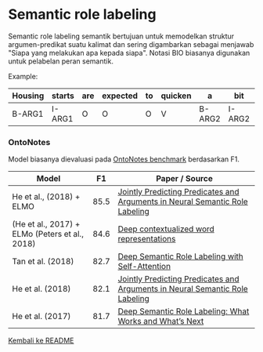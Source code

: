 # Semantic role labeling

Semantic role labeling semantik bertujuan untuk memodelkan struktur argumen-predikat suatu kalimat dan sering digambarkan sebagai menjawab "Siapa yang melakukan apa kepada siapa". Notasi BIO biasanya digunakan untuk pelabelan peran semantik.

Example:

| Housing | starts | are | expected | to | quicken | a | bit | from | August’s | pace | 
| --- | --- | --- | --- | --- | --- | --- | --- | --- | --- | --- | 
| B-ARG1 | I-ARG1 | O |  O  |  O  |   V  | B-ARG2 | I-ARG2 | B-ARG3 | I-ARG3 | I-ARG3 |    

### OntoNotes

Model biasanya dievaluasi pada [OntoNotes benchmark](http://www.aclweb.org/anthology/W13-3516) berdasarkan F1.

| Model           | F1  |  Paper / Source |
| ------------- | :-----:| --- |
| He et al., (2018) + ELMO | 85.5 | [Jointly Predicting Predicates and Arguments in Neural Semantic Role Labeling](http://aclweb.org/anthology/P18-2058) |
| (He et al., 2017) + ELMo (Peters et al., 2018) | 84.6 | [Deep contextualized word representations](https://arxiv.org/abs/1802.05365) |
| Tan et al. (2018) | 82.7 | [Deep Semantic Role Labeling with Self-Attention](https://arxiv.org/abs/1712.01586) |
| He et al. (2018) | 82.1 | [Jointly Predicting Predicates and Arguments in Neural Semantic Role Labeling](http://aclweb.org/anthology/P18-2058) | 
| He et al. (2017) | 81.7 | [Deep Semantic Role Labeling: What Works and What’s Next](http://aclweb.org/anthology/P17-1044) |

[Kembali ke README](../README.md)
